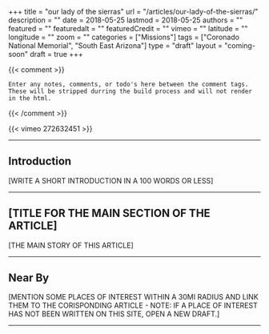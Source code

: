 +++
title           = "our lady of the sierras"
url             = "/articles/our-lady-of-the-sierras/"
description     = ""
date            = 2018-05-25
lastmod         = 2018-05-25
authors         = ""
featured        = ""
featuredalt     = ""
featuredCredit  = ""
vimeo           = ""
latitude        = ""
longitude       = ""
zoom            = ""
categories      = ["Missions"]
tags            = ["Coronado National Memorial", "South East Arizona"]
type            = "draft"
layout          = "coming-soon"
draft           = true
+++

{{< comment >}}

    Enter any notes, comments, or todo's here between the comment tags.
    These will be stripped durring the build process and will not render in the html.

{{< /comment >}}

{{< vimeo 272632451 >}}

---

## Introduction

[WRITE A SHORT INTRODUCTION IN A 100 WORDS OR LESS]

---

## [TITLE FOR THE MAIN SECTION OF THE ARTICLE]

[THE MAIN STORY OF THIS ARTICLE]

---

## Near By

[MENTION SOME PLACES OF INTEREST WITHIN A 30MI RADIUS AND LINK THEM TO THE CORISPONDING ARTICLE - NOTE: IF A PLACE OF INTEREST HAS NOT BEEN WRITTEN ON THIS SITE, OPEN A NEW DRAFT.]

---

